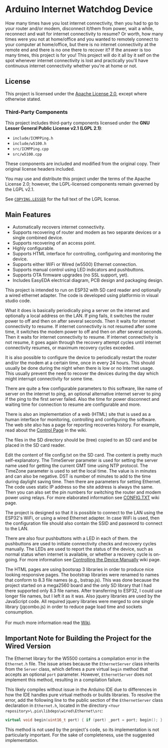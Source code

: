 Arduino Internet Watchdog Device
================================

How many times have you lost internet connectivity, then you had to go to your router and/or modem, disconnect it/them from power, wait a while,  reconnect and wait for internet connectivity to resume? Or worth, how many times were you not at home/office and you wanted to remotely connect to your computer at home/office, but there is no internet connectivity at the remote end and there is no one there to recover it? If the answer is too many times, this project is for you! This project will do it all by it self on the spot whenever internet connectivity is lost and practically you'll have continuous internet connectivity whether you're at home or not.
## License

This project is licensed under the [Apache License 2.0](LICENSE), except where otherwise stated.

### Third-Party Components

This project includes third-party components licensed under the **GNU Lesser General Public License v2.1 (LGPL 2.1)**:

- `include/ICMPPing.h`
- `include/w5100.h`
- `src/ICMPPing.cpp`
- `src/w5100.cpp`

These components are included and modified from the original copy. Their original license headers included.

You may use and distribute this project under the terms of the Apache License 2.0; however, the LGPL-licensed components remain governed by the LGPL v2.1.

See [`COPYING.LESSER`](COPYING.LESSER) for the full text of the LGPL license.<h2>Main Features</h2>

  - Automatically recovers internet connectivity.
  - Supports recovering of router and modem as two separate devices or a single combined device.
  - Supports recovering of an access point.
  - Highly configurable.
  - Supports HTML interface for controlling, configuring and monitoring the device.
  - Supports either WiFi or Wired (w5500) Ethernet connection.
  - Supports manual control using LED indicators and pushbuttons.
  - Supports OTA firmware upgrades (no SSL support, yet).
  - Includes EasyEDA electrical diagram, PCB design and packaging design.

This project is intended to run on ESP32 with SD card reader and optionally a wired ethernet adapter. The code is developed using platformio in visual studio code.

What it does is basically periodically ping a server on the internet and optionally a local address on the LAN. If ping fails, it switches the router power to off and then on after several seconds. Then it waits for internet connectivity to resume. If internet connectivity is not resumed after some time, it switches the modem power to off and then on after several seconds. Then it waits for internet connectivity to resume. If internet connectivity is not resume, it goes again through the recovery attempt cycles until internet connectivity resumes, or maximum recovery cycles exceeded.

It is also possible to configure the device to periodically restart the router and/or the modem at a certain time, once in every 24 hours. This should usually be done during the night when there is low or no Internet usage. This usually prevent the need to recover the devices during the day which might interrupt connectivity for some time.

There are quite a few configurable parameters to this software, like name of server on the internet to ping, an optional alternative internet server to ping if the ping to the first server failed. Also the time for power disconnect and waiting time for connection to resume are configurable and more.

There is also an implementation of a web (HTML) site that is used as a human interface for monitoring, controlling and configuring the software. The web site also has a page for reporting recoveries history. For example, read about the <a href="https://github.com/boazf/IWG/wiki/Control-Page">Control Page</a> in the wiki.

The files in the SD directory should be (tree) copied to an SD card and be placed in the SD card reader.

Edit the content of file config.txt on the SD card. The content is pretty much self-explanatory. The TimeServer parameter is used for setting the server name used for getting the current GMT time using NTP protocol. The TimeZone parameter is used to set the local time. The value is in minutes and can also be negative. DST is number of minutes to add to the time during daylight saving time. Then there are parameters for setting Ethernet. The code uses static IP address so the site address is always the same. Then you can also set the pin numbers for switching the router and modem power using relays. For more elaborated information see <a href="https://github.com/boazf/IWG/wiki/CONFIG.TXT">CONFIG.TXT</a> wiki page.

The project is designed so that it is possible to connect to the LAN using the ESP32's WiFi, or using a wired Ethernet adapter. In case WiFi is used, then the configuration file should also contain the SSID and password to connect to the LAN.

There are also four pushbuttons with a LED in each of them. the pushbuttons are used to initiate connectivity checks and recovery cycles manually. The LEDs are used to report the status of the device, such as normal status when internet is available, or whether a recovery cycle is on-going. For more information see <a href="https://github.com/boazf/IWG/wiki/Manual-Control">Controlling the Device Manually</a> wiki page.

The HTML pages are using bootsrap 3 libraries in order to produce nice looking responsive pages. The bootstrap libraries were renamed to names that conform to 8.3 file names (e.g., bstrap.js). This was done because the project started on a mega2560 board and the only SD library that I had there supported only 8.3 file names. After transferring to ESP32, I could use longer file names, but I left it as it was. Also jquery libraries are used by the JavaScript code. All required jquery libraries were merged to one single library (jqcombo.js) in order to reduce page load time and sockets consumption.</br></br>
For much more information read the <a href="https://github.com/boazf/IWG/wiki">Wiki</a>.

<h2>Important Note for Building the Project for the Wired Version</h2>

The Ethernet library for the W5500 contains a compilation error in the `Ethernet.h` file. The issue arises because the `EthernetServer` class inherits from the `Server` class, which defines a pure virtual `begin` method that accepts an optional `port` parameter. However, `EthernetServer` does not implement this method, resulting in a compilation failure.

This likely compiles without issue in the Arduino IDE due to differences in how the IDE handles pure virtual methods or builds libraries. To resolve the error, add the following line to the public section of the `EthernetServer` class declaration in `Ethernet.h`, located in the directory `<Your repository>\.pio\libdeps\wired\Ethernet\src`:
```C++
virtual void begin(uint16_t port) { if (port) _port = port; begin(); }
```
This method is not used by the project's code, so its implementation is not particularly important. For the sake of completeness, use the suggested implementation.
